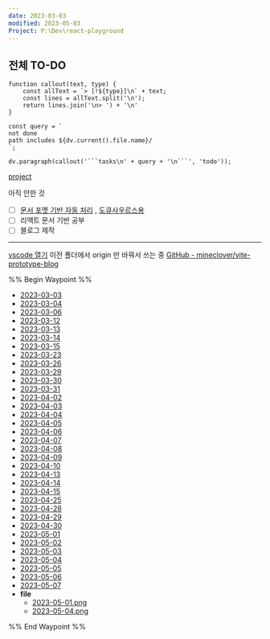 ```yaml
---
date: 2023-03-03
modified: 2023-05-03
Project: P:\Dev\react-playground
---
```


## 전체 TO-DO

````dataviewjs
function callout(text, type) {
    const allText = `> [!${type}]\n` + text;
    const lines = allText.split('\n');
    return lines.join('\n> ') + '\n'
}

const query = `
not done
path includes ${dv.current().file.name}/
`;

dv.paragraph(callout('```tasks\n' + query + '\n```', 'todo'));
````

[project](../../../project/project)

아직 안한 것

- [ ] [문서 포멧 기반 자동 처리](https://github.com/mineclover/MDN-to-Markdown-for-obsidian) , [도큐사우르스용](https://github.com/mineclover/ObsidianMarkdown-to-docusaurus)
- [ ] 리액트 문서 기반 공부
- [ ] 블로그 제작

---

[vscode 열기](vscode://file/P:/Dev/react-playground/)
이전 폴더에서 origin 만 바꿔서 쓰는 중
[GitHub - mineclover/vite-prototype-blog](https://github.com/mineclover/vite-prototype-blog)

%% Begin Waypoint %%

- [2023-03-03](./2023-03-03.md)
- [2023-03-04](./2023-03-04.md)
- [2023-03-06](./2023-03-06.md)
- [2023-03-12](./2023-03-12.md)
- [2023-03-13](./2023-03-13.md)
- [2023-03-14](./2023-03-14.md)
- [2023-03-15](./2023-03-15.md)
- [2023-03-23](./2023-03-23.md)
- [2023-03-26](./2023-03-26.md)
- [2023-03-29](./2023-03-29.md)
- [2023-03-30](./2023-03-30.md)
- [2023-03-31](./2023-03-31.md)
- [2023-04-02](./2023-04-02.md)
- [2023-04-03](./2023-04-03.md)
- [2023-04-04](./2023-04-04.md)
- [2023-04-05](./2023-04-05.md)
- [2023-04-06](./2023-04-06.md)
- [2023-04-07](./2023-04-07.md)
- [2023-04-08](./2023-04-08.md)
- [2023-04-09](./2023-04-09.md)
- [2023-04-10](./2023-04-10.md)
- [2023-04-13](./2023-04-13.md)
- [2023-04-14](./2023-04-14.md)
- [2023-04-15](./2023-04-15.md)
- [2023-04-25](./2023-04-25.md)
- [2023-04-28](./2023-04-28.md)
- [2023-04-29](./2023-04-29.md)
- [2023-04-30](./2023-04-30.md)
- [2023-05-01](./2023-05-01.md)
- [2023-05-02](./2023-05-02.md)
- [2023-05-03](./2023-05-03.md)
- [2023-05-04](./2023-05-04.md)
- [2023-05-05](./2023-05-05.md)
- [2023-05-06](./2023-05-06.md)
- [2023-05-07](./2023-05-07.md)
- **file**
  - [2023-05-01.png](./file/2023-05-01.png)
  - [2023-05-04.png](./file/2023-05-04.png)

%% End Waypoint %%
